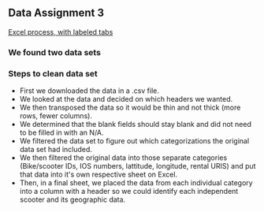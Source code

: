 ## Data Assignment 3

[Excel process, with labeled tabs](https://github.com/IsaMiller/datavisualization-fall2021/blob/main/clean.csv)

### We found two data sets

### Steps to clean data set
* First we downloaded the data in a .csv file. 
* We looked at the data and decided on which headers we wanted.
* We then transposed the data so it would be thin and not thick (more rows, fewer columns). 
* We determined that the blank fields should stay blank and did not need to be filled in with an N/A.
* We filtered the data set to figure out which categorizations the original data set had included.
* We then filtered the original data into those separate categories (Bike/scooter IDs, IOS numbers, lattitude, longitude, rental URIS) and put that data into it's own respective sheet on Excel.
* Then, in a final sheet, we placed the data from each individual category into a column with a header so we could identify each independent scooter and its geographic data.
